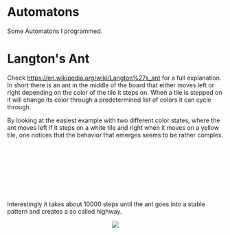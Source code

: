 # Automatons
Some Automatons I programmed.

# Langton's Ant
Check https://en.wikipedia.org/wiki/Langton%27s_ant for a full explanation. In short there is an ant in the middle of the board that either moves left or right depending on the color of the tile it steps on. When a tile is stepped on it will change its color through a predetermined list of colors it can cycle through. <br>

By looking at the easiest example with two different color states, where the ant moves left if it steps on a white tile and right when it moves on a yellow tile, one notices that the behavior that emerges seems to be rather complex. 

<p align="center">
    <img width=30% src="https://github.com/TGustavS/Automatons/blob/main/LangtonsAnt/Gifs/Langtons1.gif">
</p>

Interestingly it takes about 10000 steps until the ant goes into a stable pattern and creates a so called highway.

<p align="center">
    <img width=50% src="https://github.com/TGustavS/Automatons/blob/main/LangtonsAnt/Gifs/Langtons2.gif">
</p>
